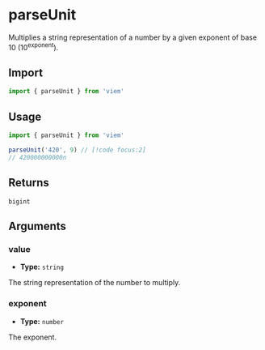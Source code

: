<!-- TODO: convert `displayToValue` to `parseUnit`, make second arg `exponent`. -->

# parseUnit

Multiplies a string representation of a number by a given exponent of base 10 (10<sup>exponent</sup>).

## Import

```ts
import { parseUnit } from 'viem'
```

## Usage

```ts
import { parseUnit } from 'viem'

parseUnit('420', 9) // [!code focus:2]
// 420000000000n
```

## Returns

`bigint`

## Arguments

### value

- **Type:** `string`

The string representation of the number to multiply.

### exponent 

- **Type:** `number`

The exponent.